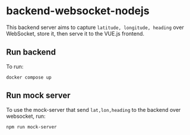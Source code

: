 # backend-websocket-nodejs

This backend server aims to capture `latitude, longitude, heading` over WebSocket, store it, then serve it to the VUE.js frontend.

## Run backend

To run:
```shell
docker compose up
```

## Run mock server

To use the mock-server that send `lat,lon,heading` to the backend over websocket, run:
```shell
npm run mock-server
```
